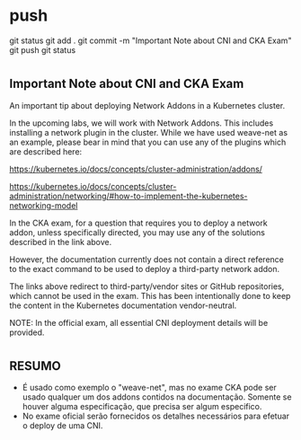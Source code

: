 
# ###################################################################################################################### 
# ###################################################################################################################### 
#  push

git status
git add .
git commit -m "Important Note about CNI and CKA Exam"
git push
git status



# ###################################################################################################################### 
# ###################################################################################################################### 
##  Important Note about CNI and CKA Exam

An important tip about deploying Network Addons in a Kubernetes cluster.


In the upcoming labs, we will work with Network Addons. This includes installing a network plugin in the cluster. While we have used weave-net as an example, please bear in mind that you can use any of the plugins which are described here:

https://kubernetes.io/docs/concepts/cluster-administration/addons/

https://kubernetes.io/docs/concepts/cluster-administration/networking/#how-to-implement-the-kubernetes-networking-model


In the CKA exam, for a question that requires you to deploy a network addon, unless specifically directed, you may use any of the solutions described in the link above.


However, the documentation currently does not contain a direct reference to the exact command to be used to deploy a third-party network addon.

The links above redirect to third-party/vendor sites or GitHub repositories, which cannot be used in the exam. This has been intentionally done to keep the content in the Kubernetes documentation vendor-neutral.


NOTE: In the official exam, all essential CNI deployment details will be provided.




# ###################################################################################################################### 
# ###################################################################################################################### 
## RESUMO

- É usado como exemplo o "weave-net", mas no exame CKA pode ser usado qualquer um dos addons contidos na documentação. Somente se houver alguma especificação, que precisa ser algum especifico.
- No exame oficial serão fornecidos os detalhes necessários para efetuar o deploy de uma CNI.